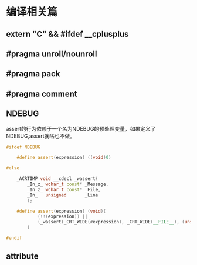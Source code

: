# 编译相关篇
## extern "C" && #ifdef __cplusplus

## #pragma unroll/nounroll

## #pragma pack

## #pragma comment

## NDEBUG
assert的行为依赖于一个名为NDEBUG的预处理变量，如果定义了NDEBUG,assert就啥也不做。
```cc
#ifdef NDEBUG

    #define assert(expression) ((void)0)

#else

    _ACRTIMP void __cdecl _wassert(
        _In_z_ wchar_t const* _Message,
        _In_z_ wchar_t const* _File,
        _In_   unsigned       _Line
        );

    #define assert(expression) (void)(                                                       \
            (!!(expression)) ||                                                              \
            (_wassert(_CRT_WIDE(#expression), _CRT_WIDE(__FILE__), (unsigned)(__LINE__)), 0) \
        )

#endif
```
## __attribute__ 